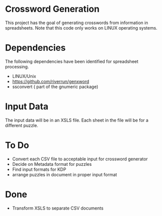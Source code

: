 # Crossword Generation

This project has the goal of generating crosswords from information in spreadsheets. Note that this code only works 
on LINUX operating systems.

# Dependencies

The following dependencies have been identified for spreadsheet processing. 

* LINUX/Unix
* https://github.com/riverrun/genxword
* ssconvert ( part of the gnumeric package)

# Input Data

The input data will be in an XSLS file. Each sheet in the file will be for a different puzzle.

# To Do
* Convert each CSV file to acceptable input for crossword generator
* Decide on Metadata format for puzzles
* Find input formats for KDP
* arrange puzzles in document in proper input format

# Done
* Transform XSLS to separate CSV documents

